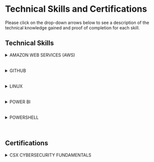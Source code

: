 # Technical Skills and Certifications

Please click on the drop-down arrows below to see a description of the technical knowledge gained and proof of completion for each skill.

## Technical Skills

<details><summary>AMAZON WEB SERVICES (AWS)</summary>

  
#### Description:
I completed the AWS Cloud Practitioner Essentials course offered by Amazon:
https://www.aws.training/learningobject/curriculum?id=16357

The 8 AWS Courses include an overview of fundamental Amazon Web Services products and capabilities including:
+ Definition and benefits of cloud computing
+ AWS Core Services (EC2 Cloud, S3 Data Storage, etc.)
+ AWS Security (Shared responsibility model, roles, permissions, security certifications)
+ AWS Architecting (Pillars: operational excellence, security, reliability, performance efficiency, cost optimization)
+ AWS Pricing and Support (only pay for what you use)
+ AWS Product Demonstrations

### Course Completion 
+ AWS Cloud Practitioner Essentials Course Completion Certificate:
![AWS Course Completion]( AWSCourseCompletion.jpg)




</details>

<br>
<br>

<details><summary>GITHUB</summary>


#### Description:
I completed the introductory GitHub learning labs offered on the GitHub website:
https://lab.github.com/courses 

The 8 GitHub labs include an overview of fundamental GitHub skills including:
+ GitHub page navigation
+ Adding files
+ Formatting content using Markdown
+ Creating and merging Pull Requests
+ Publishing repositories using GitHub Pages
+ Contributing to repositories in the GitHub community
+ Uploading existing projects to GitHub

#### Course Completion:
![GitHubProgress](GitHubProgress1.png)

![GitHubProgress2](GitHubProgress2.png)


</details>

<br>
<br>
  
<details><summary>LINUX</summary>


#### Description:
I completed a series of online tutorials offered by Guru99:
https://www.guru99.com/unix-linux-tutorial.html 

The 5 Linux learning modules offer information regarding Linux development, structure, and basic commands including:
+ Kernel definition
+ Description of Linux development (free, open source OS launched in 1991)
+ Explanation of Linux environment (everything acts as a file)
+ Linux distributions (Red Hat, Ubuntu, etc.)
+ User roles and security (regular, root, service)
+ File naming conventions (case sensitive)
+ Basic commands (pwd, cd, ls, cat, history, etc.)
+ User permissions (read, write, execute)
+ Input and Output redirection
+ Piping (used to run commands consecutively)
+ Searching and filtering files (grep command, sort command)
+ Regular expressions (sepcial characters used to search data and create lists)
+ Linux environment variables (values that can control or inform system behavior, including: PATH, $LANG, etc.)
+ Communicating within networks (Ping, FTP, SSH)
+ Managing processes (foreground vs. background processes, ps utility, kill, nice)
+ The VI editor (command and insert mode)
+ Shell scripting (complex scripts that process input and create output)
+ Virtual terminals (allow multiple users to work on the same computer)
+ Administration (adding users, managing groups, and access controls)
+ Comparison with Unix
+ Common interview questions regarding shell scripting, Linux, and Unix


</details>

<br>
<br>

<details><summary>POWER BI</summary>


#### Description:
I completed an online training course offered by EdX:
https://powerbi.microsoft.com/en-us/learning/ 

The 9 Power BI learning modules and corresponding labs include an overview of fundamental data analysis and visualization skills using Power BI. These skills include:
* Manipulating data in the Power BI desktop, indcluding spreadsheets and parameters
* Modeling data thorugh creating columns and tables
* Analyzing and visualizing data thorugh graphs, slicers, and conditional formatting
* Creating and editing dashboards in Power BI Service
* Appropriately formatting Excel to use compatibly with Power BI
* Managing and updating both data content and security
* Creating live connections to servers (through SQL Azure, SQL Database, etc.)
* Developer API
* Power BI mobile phone/tablet compatibility and features


#### Course Completion:
![PowerBI Course Completion](PBICourseCompletion.jpg)


#### Course Performance:
![PowerBI Course Progress](PBICourseProgress.jpg)
![PowerBI Intro](PBIIntroGrades.jpg)
![PowerBI Module 1 and 2](PBIModule1-2Grades.jpg)
![PowerBI Module 3](PBIModule3Grades.jpg)
![PowerBI Module 4 and 5](PBIModule4-5Grades.jpg)
![PowerBI Module 6 and 7](PBIModule6-7Grades.jpg)
![PowerBI Module 8 and 9](PBIModule8-9Grades.jpg)

</p>
</details>

<br>
<br>

<details><summary>POWERSHELL</summary>
<p>

#### Description:
I completed an online PowerShell course offered by Microsoft Virtual Academy:
https://mva.microsoft.com/learning-path/powershell-beginner-12 

The PowerShell Beginner course learning path included 2 modules: Getting Started with Microsoft PowerShell and
Getting Started with PowerShell Desired State Configuration (DSC). The modules provided an overview of PowerShell logic and syntax. They also provided viewers methods to continue learning on their own. These modules covered the following core PowerShell concepts:

Getting Started with Microsoft PowerShell
* PowerShell purpose and launching
* PowerShell commandlets
* Effective use of the help system
* Using the pipeline to create more powerful code through combining commands
* Using objects
* Using PowerShell remotely
* Automation
* Basic scripting

Getting Started with PowerShell Desired State Configuration (DSC)
* DSC architecture (push/pull)
* Idempotent scripting
* Webserver configuration
* Configuring pull servers for deployment (SMB and HTTPS)
* Configuring pus servers for deployment
* Using built-in resources and add-ins
* Parameterized configurations
* Creating and encrypting credentials
* Common code practices
* DSC and Linux

#### Course Completion:
![PowerShell Badge](PowerShellBadge2.jpg)

</p>
</details>

<br>
<br>

## Certifications

<details><summary>CSX CYBERSECURITY FUNDAMENTALS</summary>
<p>

#### Description:
The CSX Cybersecurity Fundamentals certification offers an overview of important cybersecurity concepts including:
* Risk framework
* Common attacks
* Cybersecurity controls
* Security architecture
* Defense in depth
* Encryption
* Risk assessments and vulnerability management
* Security of operating systems, applications, and data
* Incident response
* Disaster recovery and business continuity planning

#### Completion Schedule:
* Week 1 (1/6/19-1/12/19): Review sections 1 and 2
* Week 2 (1/13/19-1/19/19): Review sections 3 and 4
* Week 3 (1/20/19-1/26/19): Review sections 5 and 6
* Week 4 (1/27/19-2/1/19): Review Vocabulary

Potential exam date: 2/2/19

</p>
</details>
